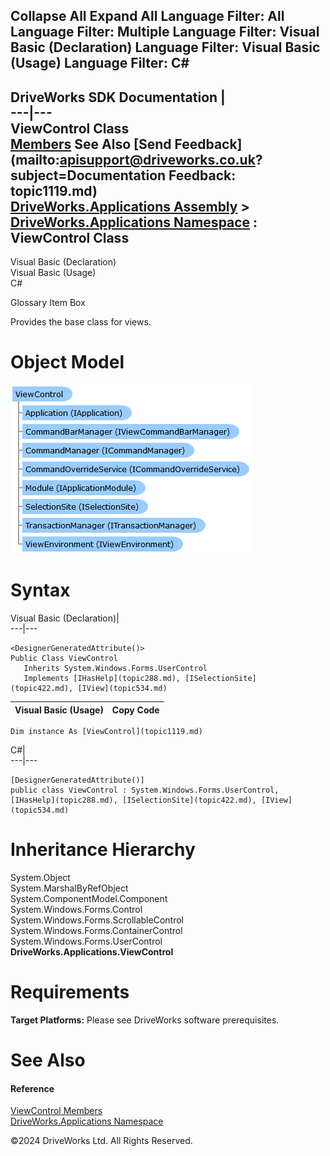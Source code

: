        

 Collapse All Expand All  Language Filter: All  Language Filter: Multiple  Language Filter: Visual Basic (Declaration) Language Filter: Visual Basic (Usage) Language Filter: C#  
---  
DriveWorks SDK Documentation  |   
---|---  
ViewControl Class   
[Members](topic1120.md) See Also [Send Feedback](mailto:apisupport@driveworks.co.uk?subject=Documentation Feedback: topic1119.md)  
[DriveWorks.Applications Assembly](topic13.md) > [DriveWorks.Applications Namespace](topic16.md) : ViewControl Class  
---  
  
Visual Basic (Declaration)    
Visual Basic (Usage)    
C# 

Glossary Item Box

Provides the base class for views. 

# Object Model

![](dotnetdiagramimages/image42.png)

# Syntax

Visual Basic (Declaration)|   
---|---  
      
    
    <DesignerGeneratedAttribute()>
    Public Class ViewControl 
       Inherits System.Windows.Forms.UserControl
       Implements [IHasHelp](topic288.md), [ISelectionSite](topic422.md), [IView](topic534.md)   
  
Visual Basic (Usage)| Copy Code  
---|---  
      
    
    Dim instance As [ViewControl](topic1119.md)  
  
C#|   
---|---  
      
    
    [DesignerGeneratedAttribute()]
    public class ViewControl : System.Windows.Forms.UserControl, [IHasHelp](topic288.md), [ISelectionSite](topic422.md), [IView](topic534.md)    
  
# Inheritance Hierarchy

System.Object  
System.MarshalByRefObject  
System.ComponentModel.Component  
System.Windows.Forms.Control  
System.Windows.Forms.ScrollableControl  
System.Windows.Forms.ContainerControl  
System.Windows.Forms.UserControl  
**DriveWorks.Applications.ViewControl**  


# Requirements

**Target Platforms:** Please see DriveWorks software prerequisites.

# See Also

#### Reference

[ViewControl Members](topic1120.md)   
[DriveWorks.Applications Namespace](topic16.md)

©2024 DriveWorks Ltd. All Rights Reserved.
